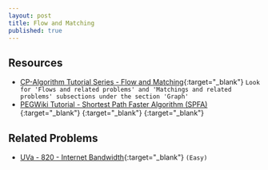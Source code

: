 ```yaml
---
layout: post
title: Flow and Matching
published: true
---
```


## Resources
- [CP-Algorithm Tutorial Series - Flow and Matching](https://cp-algorithms.com/){:target="\_blank"} `Look for 'Flows and related problems' and 'Matchings and related problems' subsections under the section 'Graph' `
- [PEGWiki Tutorial - Shortest Path Faster Algorithm (SPFA)](https://wcipeg.com/wiki/Shortest_Path_Faster_Algorithm){:target="\_blank"}
[](){:target="\_blank"} 
[](){:target="\_blank"} 

## Related Problems

- [UVa - 820 - Internet Bandwidth](https://onlinejudge.org/external/8/820.pdf){:target="\_blank"} `(Easy)`
